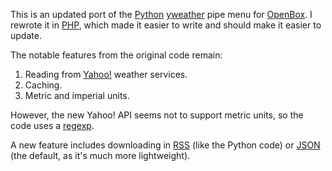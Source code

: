 This is an updated port of the [Python](http://python.org/) [yweather](http://crunchbang.org/forums/viewtopic.php?id=25691) pipe menu for [OpenBox](http://openbox.org/).  I rewrote it in [PHP](http://php.net/), which made it easier to write and should make it easier to update.

The notable features from the original code remain:

1. Reading from [Yahoo!](http://yahoo.com/) weather services.
1. Caching.
1. Metric and imperial units.

However, the new Yahoo! API seems not to support metric units, so the code uses a [regexp](http://en.wikipedia.org/wiki/Regular_expressions).

A new feature includes downloading in [RSS](http://en.wikipedia.org/wiki/RSS) (like the Python code) or [JSON](http://en.wikipedia.org/wiki/JSON) (the default, as it's much more lightweight).
